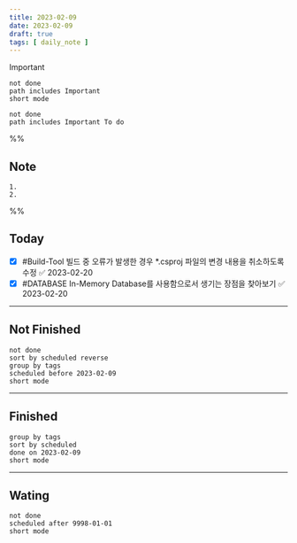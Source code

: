```yaml
---
title: 2023-02-09
date: 2023-02-09
draft: true
tags: [ daily_note ]
---
```


> [!important]
>
> ```tasks
> not done
> path includes Important
> short mode
> ```

```tasks
not done
path includes Important To do
```

%%

## Note

    1. 
    2.

%%

## Today

- [x] #Build-Tool 빌드 중 오류가 발생한 경우 \*.csproj 파일의 변경 내용을
      취소하도록 수정 ✅ 2023-02-20
- [x] #DATABASE In-Memory Database를 사용함으로서 생기는 장점을 찾아보기 ✅
      2023-02-20

---

## Not Finished

```tasks
not done
sort by scheduled reverse
group by tags
scheduled before 2023-02-09
short mode
```

---

## Finished

```tasks
group by tags
sort by scheduled
done on 2023-02-09
short mode
```

---

## Wating

```tasks
not done
scheduled after 9998-01-01
short mode
```
